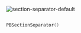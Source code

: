 
![section-separator-default](https://github.com/powerhome/playbook/assets/92755007/2560d5e2-f345-42d2-bad9-2a2e031b3e08)

```swift

PBSectionSeparator()

```
